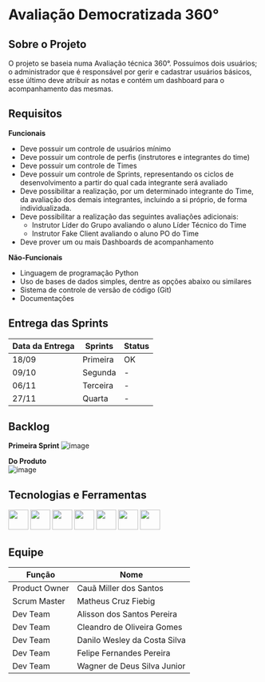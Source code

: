 # Avaliação Democratizada 360°

## Sobre o Projeto
O projeto se baseia numa Avaliação técnica 360°. Possuímos dois usuários; o administrador que é responsável por gerir e cadastrar usuários básicos, esse último deve atribuir as notas e contém um dashboard para o acompanhamento das mesmas.




## Requisitos
**Funcionais**
- Deve possuir um controle de usuários mínimo
- Deve possuir um controle de perfis (instrutores e integrantes do time)
- Deve possuir um controle de Times
- Deve possuir um controle de Sprints, representando os ciclos de desenvolvimento a partir do qual cada integrante será avaliado
- Deve possibilitar a realização, por um determinado integrante do Time, da avaliação dos demais integrantes, incluindo a si próprio, de forma individualizada.
- Deve possibilitar a realização das seguintes avaliações adicionais:
    - Instrutor Líder do Grupo avaliando o aluno Líder Técnico do Time
    - Instrutor Fake Client avaliando o aluno PO do Time
- Deve prover um ou mais Dashboards de acompanhamento

**Não-Funcionais**
- Linguagem de programação Python
- Uso de bases de dados simples, dentre as opções abaixo ou similares
- Sistema de controle de versão de código (Git)
- Documentações

## Entrega das Sprints
| Data da Entrega | Sprints   | Status |
| -------------   | --------- | -------|
| 18/09           | Primeira  |   OK   |
| 09/10           | Segunda   |   -    |
| 06/11           | Terceira  |   -    |
| 27/11           | Quarta    |   -     |


## Backlog
**Primeira Sprint**
![image](https://user-images.githubusercontent.com/61194755/190876875-e9f7c9d7-83b0-454b-8927-083c17041c1d.png)

**Do Produto** <br />
![image](https://user-images.githubusercontent.com/111552950/190877011-8b1fcf42-9cfc-420e-8b17-17e56812c111.png)

## Tecnologias e Ferramentas

<div class="box">
  <img src="https://cdn.jsdelivr.net/gh/devicons/devicon/icons/python/python-original-wordmark.svg" width="40" height="40"/>
  <img src="https://cdn.jsdelivr.net/gh/devicons/devicon/icons/html5/html5-original-wordmark.svg" width="40" height="40"/>
  <img src="https://cdn.jsdelivr.net/gh/devicons/devicon/icons/github/github-original-wordmark.svg" width="40" height="40"/>
  <img src="https://cdn.jsdelivr.net/gh/devicons/devicon/icons/css3/css3-plain.svg" width="40" height="40"/>
  <img src="https://cdn.jsdelivr.net/gh/devicons/devicon/icons/jira/jira-original-wordmark.svg" width="40" height="40"/> 
  <img src="https://cdn.jsdelivr.net/gh/devicons/devicon/icons/flask/flask-original-wordmark.svg" width="40" height="40"/>
  <img src="https://cdn.jsdelivr.net/gh/devicons/devicon/icons/javascript/javascript-original.svg" width="40" height="40"/>

</div>


## Equipe

| **Função**        | **Nome**                      |
| -------------     | ----------------------------- |
| Product Owner     | Cauã Miller dos Santos        |
| Scrum Master      | Matheus Cruz Fiebig           |
| Dev Team          | Alisson dos Santos Pereira    |
| Dev Team          | Cleandro de Oliveira Gomes    |
| Dev Team          | Danilo Wesley da Costa Silva  |
| Dev Team          | Felipe Fernandes Pereira      |
| Dev Team          | Wagner de Deus Silva Junior   |
